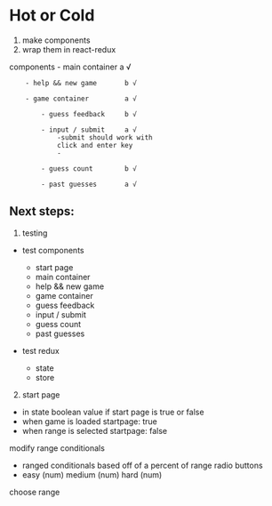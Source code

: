 # Hot or Cold

1. make components
2. wrap them in react-redux

components
	- main container             a √

		- help && new game       b √

		- game container         a √

			- guess feedback     b √

			- input / submit     a √
				-submit should work with
				click and enter key
				-

			- guess count        b √

			- past guesses       a √

## Next steps:
1. testing
  - test components
  	- start page
  	- main container 
  	- help && new game 
	- game container
	- guess feedback 
	- input / submit  
	- guess count
	- past guesses
 
  - test redux
  	- state
  	- store 

2. start page
  - in state boolean value if start page is true or false
  - when game is loaded startpage: true
  - when range is selected startpage: false

modify range conditionals 
  - ranged conditionals based off of a percent of range
radio buttons
  - easy (num) medium (num) hard (num)


choose range


